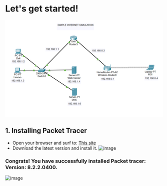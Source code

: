 # Let's get started!
![image](https://github.com/SirJosh-i/Simple-Internet-Simulation-using-Packet-Tracer/blob/master/Screenshots/Simple%20Internet%20-%20Cisco%20Model.png)
## 1. Installing Packet Tracer
- Open your browser and surf to: [This site](https://www.computernetworkingnotes.com/ccna-study-guide/download-packet-tracer-for-windows-and-linux.html)
- Download the latest version and install it.
![image](https://github.com/SirJosh-i/Simple-Internet-Simulation-using-Packet-Tracer/assets/69949528/f02d720e-2b28-4fda-9a30-ace28bc0d47b)
### Congrats! You have successfully installed Packet tracer: Version: 8.2.2.0400.
  ![image](https://github.com/SirJosh-i/Simple-Internet-Simulation-using-Packet-Tracer/assets/69949528/6211341c-f73d-416a-a9c5-23e96f0cced1)

